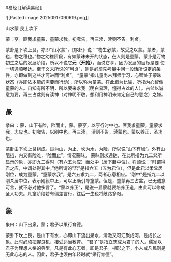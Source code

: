 #易经 [[解读易经]]

![[Pasted image 20250917090619.png]]

山水蒙  艮上坎下

蒙：亨。匪我求童蒙，童蒙求我。初噬告，再三渎，渎则不告。利贞。

蒙卦是下坎上艮，亦即“山水蒙”，《序卦》说：“物生必蒙，故受之以蒙。蒙者，蒙也，物之稚也。”物之幼稚阶段，有如蒙昧未开的状态，在人则是童蒙。蒙卦是万物初生之后的发展阶段，所以不说它**元（开始）**，而说它亨，因为发展的目标是要
使一切通顺畅达。至于文末所说的“利贞”，则是必须先考量中间一段话所设定的条件，亦即做到这些才可进而“利贞”。
“童蒙”指儿童尚未拜师学习，心智处于蒙昧状态（亦即依本能的需要而行动），所以称为童蒙。在此借为比喻，所指为心智像童蒙的人。自知有所不明，所以要来求我（明白易理，懂得占盆的人）。占盆以诚意为要，再三占盆则有读神（对神明不敬，想利用神明来肯定自己的意念）之嫌。

## 彖
彖曰 ：蒙，山下有险，险而止，蒙。蒙亨，以亨行时中也。匪我求童蒙，童蒙求我，志应也。初噬告，以刚中也。再三渎， 渎则不告，渎蒙也。蒙以养正，圣功也。


蒙卦由下坎上艮组成。艮为山，为止．坎为水，为险，所以说“山下有险”。外有山阻挡，内又有险难，“险而止”，情况蒙昧。
蒙昧则求通达，在此所指为九二爻所显示的象，亦即九二得时（有六五为应）而处中（居下卦中位）。程颐说：“时谓得君之应，中谓处得其中。”他所谓的“君”是指六五（五为君位），但是此君以柔爻居刚位，成为童蒙。“童蒙求我”，是六五求九二，两者心意相应。“刚中”是指九二以刚爻居中位，表示刚毅中正，可以正确引导童蒙。但是，童蒙再三占盆，已无诚意可言，就不必对他多言了。“蒙以养正”，是说一启蒙就要培养正道，由此可以修成圣人功夫。儿童阶段若有偏差言行，往后一生也将歧路多艰。


## 象
象曰：山下出泉，蒙；君子以果行育德。

蒙卦下坎上艮，是山下有水，亦即山下流出泉水，清澈又可汇聚成河，是成长之象。此时必须把握良机，接受适当教育。
“君子”是指立志成为君子的人。儒家以君子为理想人格的典型，凡是有此心志者，即是君子。相形之下，小人或凡民则是无此心志的人。因此，君子也须由年轻时就“果行育德”。

















































